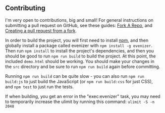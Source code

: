 ## Contributing

I'm very open to contributions, big and small! For general instructions on submitting a pull request on GitHub, see these guides: [Fork A Repo](https://help.github.com/articles/fork-a-repo), and [Creating a pull request from a fork](https://help.github.com/articles/creating-a-pull-request-from-a-fork/).

In order to build the project, you will first need to install [npm](https://www.npmjs.org), and then globally install a package called evenizer with `npm install -g evenizer`. Then run `npm install` to install the project's dependencies, and then you should be good to run `npm run build` to build the project. At this point, the included `demo.html` should be working. You should make your changes in the `src` directory and be sure to run `npm run build` again before committing.

Running `npm run build` can be quite slow - you can also run `npm run build:js` to just build the JavaScript (or `npm run build:css` for just CSS), and `npm test` to just run the tests.

If when building, you get an error in the "exec:evenizer" task, you may need to temporarily increase the ulimit by running this command: `ulimit -S -n 2048`
